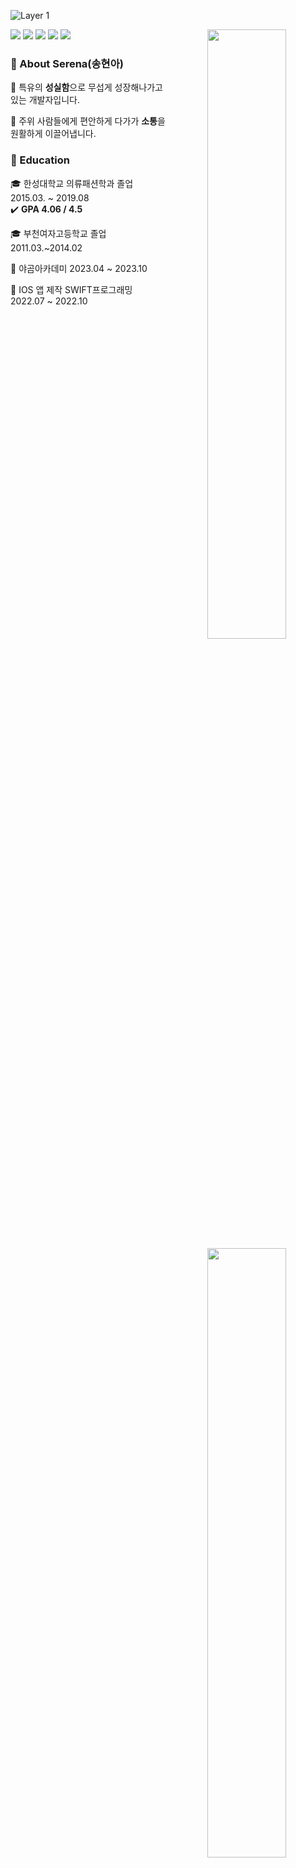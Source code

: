![Layer 1](https://github.com/serena0720/serena0720/assets/101619749/43b179b4-c8b6-4c44-9de9-3dabf5acbf66)

<div align="center">

<img align="right" width="50%" src="https://github-readme-stats.vercel.app/api?username=serena0720&show_icons=true&theme=onedark&hide="/>
<img align="right" width="50%" src="http://mazassumnida.wtf/api/generate_badge?boj=sha0720"/></a>


<div align="left" width="50%">
  
<img src="https://img.shields.io/badge/Swift-F05138?style=flat-square&logo=Swift&logoColor=white"/> <img src="https://img.shields.io/badge/iOS-000000?style=flat-square&logo=Apple&logoColor=white"/> <img src="https://img.shields.io/badge/XCode-147EFB?style=flat-square&logo=xcode&logoColor=white"/> <img src="https://img.shields.io/badge/GitHub-181717?style=flat-square&logo=github&logoColor=white"/> <img src="https://img.shields.io/badge/Git-F05032?style=flat-square&logo=Git&logoColor=white"/>

### 🧡 About Serena(송현아)
🌱 특유의 **성실함**으로 무섭게 성장해나가고 있는 개발자입니다. <br>

🌱 주위 사람들에게 편안하게 다가가 **소통**을 원활하게 이끌어냅니다.

### 💛 Education
🎓 한성대학교 의류패션학과 졸업 2015.03. ~ 2019.08 <br>
✔️  **GPA 4.06 / 4.5**<br>
                       
🎓 부천여자고등학교 졸업 2011.03.~2014.02<br>

🏫 야곰아카데미 2023.04 ~ 2023.10 <br>

🏫 IOS 앱 제작 SWIFT프로그래밍 2022.07 ~ 2022.10<br>

</div>
